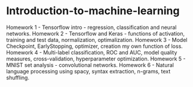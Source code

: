 # Introduction-to-machine-learning

Homework 1 - Tensorflow intro - regression, classification and neural networks.
Homework 2 - Tensorflow and Keras - functions of activation, training and test data, normalization, optimalization.
Homework 3 - Model Checkpoint, EarlyStopping, optimizer, creation my own function of loss.
Homework 4 - Multi-label classification, ROC and AUC, model quality measures, cross-validation, hyperparameter optimization.
Homework 5 - MNIST set analysis - convolutional networks.
Homework 6 - Natural language processing using spacy, syntax extraction, n-grams, text shuffling.
